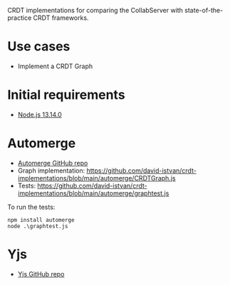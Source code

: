 CRDT implementations for comparing the CollabServer with state-of-the-practice CRDT frameworks.

# Use cases
* Implement a CRDT Graph


# Initial requirements
* [Node.js 13.14.0](https://nodejs.org/en/)

# Automerge
* [Automerge GitHub repo](https://github.com/automerge/automerge)
* Graph implementation: https://github.com/david-istvan/crdt-implementations/blob/main/automerge/CRDTGraph.js
* Tests: https://github.com/david-istvan/crdt-implementations/blob/main/automerge/graphtest.js

To run the tests:

```
npm install automerge
node .\graphtest.js
```


# Yjs
* [Yjs GitHub repo](https://github.com/yjs/yjs)
